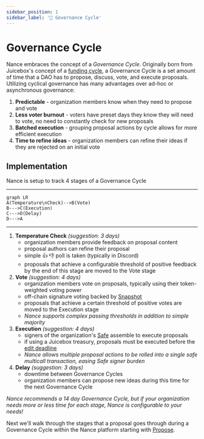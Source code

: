 ```yaml
---
sidebar_position: 1
sidebar_label: '🔄 Governance Cycle'
---
```


# Governance Cycle

Nance embraces the concept of a _Governance Cycle_. Originally born from Juicebox's concept of a [funding cycle](https://docs.juicebox.money/dev/learn/glossary/funding-cycle/), a Governance Cycle is a set amount of time that a DAO has to propose, discuss, vote, and execute proposals. Utilizing cyclical governance has many advantages over ad-hoc or asynchronous governance:
1. **Predictable** - organization members know when they need to propose and vote
2. **Less voter burnout** - voters have preset days they know they will need to vote, no need to constantly check for new proposals
3. **Batched execution** - grouping proposal actions by cycle allows for more efficient execution
4. **Time to refine ideas** - organization members can refine their ideas if they are rejected on an initial vote

## Implementation

Nance is setup to track 4 stages of a Governance Cycle

---
```mermaid
graph LR
A(Temperature\nCheck)-->B(Vote)
B--->C(Execution)
C--->D(Delay)
D--->A
```
---

1. **Temperature Check** _(suggestion: 3 days)_
    * organization members provide feedback on proposal content
    * proposal authors can refine their proposal
    * simple 👍 👎 poll is taken (typically in Discord)
    * proposals that achieve a configurable threshold of positive feedback by the end of this stage are moved to the Vote stage 
2. **Vote** _(suggestion: 4 days)_
    * organization members vote on proposals, typically using their token-weighted voting power
    * off-chain signature voting backed by [Snapshot](/docs/integrations/snapshot.md)
    * proposals that achieve a certain threshold of positive votes are moved to the Execution stage
    * _Nance supports complex passing thresholds in addition to simple majority_
3. **Execution** _(suggestion: 4 days)_
    * signers of the organization's [Safe](https://safe.global) assemble to execute proposals
    * if using a Juicebox treasury, proposals must be executed before the [edit deadline](https://docs.juicebox.money/user/project/#edit-deadline)
    * _Nance allows multiple proposal actions to be rolled into a single safe multicall transaction, easing Safe signer burden_
4. **Delay** _(suggestion: 3 days)_
    * downtime between Governance Cycles
    * organization members can propose new ideas during this time for the next Governance Cycle

_Nance recommends a 14 day Governance Cycle, but if your organization needs more or less time for each stage, Nance is configurable to your needs!_

Next we'll walk through the stages that a proposal goes through during a Governance Cycle within the Nance platform starting with [Propose](/docs/basics/propose.md).
